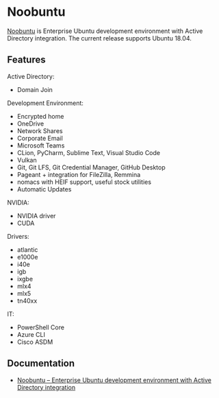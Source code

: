 # Noobuntu

[Noobuntu](//github.com/noobient/noobuntu) is Enterprise Ubuntu development environment with Active Directory integration. The current release supports Ubuntu 18.04.

## Features

Active Directory:

- Domain Join

Development Environment:

- Encrypted home
- OneDrive
- Network Shares
- Corporate Email
- Microsoft Teams
- CLion, PyCharm, Sublime Text, Visual Studio Code
- Vulkan
- Git, Git LFS, Git Credential Manager, GitHub Desktop
- Pageant + integration for FileZilla, Remmina
- nomacs with HEIF support, useful stock utilities
- Automatic Updates

NVIDIA:

- NVIDIA driver
- CUDA

Drivers:

- atlantic
- e1000e
- i40e
- igb
- ixgbe
- mlx4
- mlx5
- tn40xx

IT:

- PowerShell Core
- Azure CLI
- Cisco ASDM

## Documentation

* [Noobuntu – Enterprise Ubuntu development environment with Active Directory integration](https://noobient.com/2019/10/11/noobuntu-enterprise-ubuntu-development-environment-with-active-directory-integration/)
